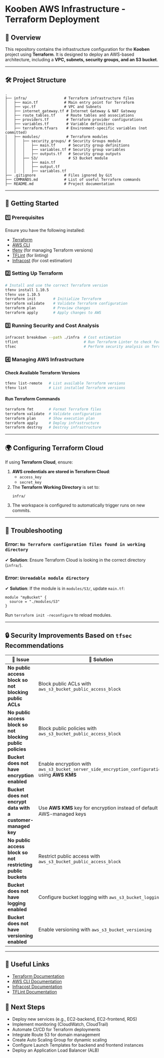 # **Kooben AWS Infrastructure - Terraform Deployment**

## **📌 Overview**
This repository contains the infrastructure configuration for the **Kooben** project using **Terraform**. It is designed to deploy an AWS-based architecture, including a **VPC, subnets, security groups, and an S3 bucket**.

---

## **🛠 Project Structure**
```
.
├── infra/                 # Terraform infrastructure files
│   ├── main.tf            # Main entry point for Terraform
│   ├── vpc.tf             # VPC and Subnets
│   ├── internet_gateway.tf # Internet Gateway & NAT Gateway
│   ├── route_tables.tf     # Route tables and associations
│   ├── providers.tf        # Terraform provider configurations
│   ├── variables.tf        # Variable definitions
│   ├── terraform.tfvars    # Environment-specific variables (not committed)
│   ├── modules/            # Terraform modules
│   │   ├── security_groups/ # Security Groups module
│   │   │   ├── main.tf      # Security group definitions
│   │   │   ├── variables.tf # Security group variables
│   │   │   ├── outputs.tf   # Security group outputs
│   │   ├── S3/              # S3 Bucket module
│   │   │   ├── main.tf
│   │   │   ├── output.tf
│   │   │   ├── variables.tf
├── .gitignore             # Files ignored by Git
├── COMMANDS.md            # List of useful Terraform commands
├── README.md              # Project documentation
```

---

## **🚀 Getting Started**
### **1️⃣ Prerequisites**
Ensure you have the following installed:
- [Terraform](https://developer.hashicorp.com/terraform/downloads)
- [AWS CLI](https://aws.amazon.com/cli/)
- [tfenv](https://github.com/tfutils/tfenv) (for managing Terraform versions)
- [TFLint](https://github.com/terraform-linters/tflint) (for linting)
- [Infracost](https://www.infracost.io/) (for cost estimation)

### **2️⃣ Setting Up Terraform**
```bash
# Install and use the correct Terraform version
tfenv install 1.10.5  
tfenv use 1.10.5      
terraform init        # Initialize Terraform
terraform validate    # Validate Terraform configuration
terraform plan        # Preview changes
terraform apply       # Apply changes to AWS
```

### **3️⃣ Running Security and Cost Analysis**
```bash
infracost breakdown --path ./infra  # Cost estimation
tflint                              # Run Terraform Linter to check for best practices
tfsec                               # Perform security analysis on Terraform configuration
```

### **4️⃣ Managing AWS Infrastructure**
#### **Check Available Terraform Versions**
```bash
tfenv list-remote   # List available Terraform versions
tfenv list          # List installed Terraform versions
```

#### **Run Terraform Commands**
```bash
terraform fmt       # Format Terraform files
terraform validate  # Validate configuration
terraform plan      # Show execution plan
terraform apply     # Deploy infrastructure
terraform destroy   # Destroy infrastructure
```

---

## **🌍 Configuring Terraform Cloud**
If using **Terraform Cloud**, ensure:
1. **AWS credentials are stored in Terraform Cloud**:
   - `access_key`
   - `secret_key`
2. The **Terraform Working Directory** is set to:
   ```
   infra/
   ```
3. The workspace is configured to automatically trigger runs on new commits.

---

## **🐞 Troubleshooting**
### **Error: `No Terraform configuration files found in working directory`**
✔ **Solution**: Ensure Terraform Cloud is looking in the correct directory (`infra/`).

### **Error: `Unreadable module directory`**
✔ **Solution**: 
If the module is in `modules/S3/`, update `main.tf`:
```hcl
module "myBucket" {
  source = "./modules/S3"
}
```
Run `terraform init -reconfigure` to reload modules.

---

## 🔒 Security Improvements Based on `tfsec` Recommendations

| 🚨 **Issue** | 🔧 **Solution** |
|-------------|---------------|
| **No public access block so not blocking public ACLs** | Block public ACLs with `aws_s3_bucket_public_access_block` |
| **No public access block so not blocking public policies** | Block public policies with `aws_s3_bucket_public_access_block` |
| **Bucket does not have encryption enabled** | Enable encryption with `aws_s3_bucket_server_side_encryption_configuration` using **AWS KMS** |
| **Bucket does not encrypt data with a customer-managed key** | Use **AWS KMS** key for encryption instead of default AWS-managed keys |
| **No public access block so not restricting public buckets** | Restrict public access with `aws_s3_bucket_public_access_block` |
| **Bucket does not have logging enabled** | Configure bucket logging with `aws_s3_bucket_logging` |
| **Bucket does not have versioning enabled** | Enable versioning with `aws_s3_bucket_versioning` |


---


## **🔗 Useful Links**
- [Terraform Documentation](https://developer.hashicorp.com/terraform/docs)
- [AWS CLI Documentation](https://docs.aws.amazon.com/cli/latest/userguide/cli-configure-quickstart.html)
- [Infracost Documentation](https://www.infracost.io/docs/)
- [TFLint Documentation](https://github.com/terraform-linters/tflint)

## **📌 Next Steps**
- Deploy new services (e.g., EC2-backend, EC2-frontend, RDS)
- Implement monitoring (CloudWatch, CloudTrail)
- Automate CI/CD for Terraform deployments
- Integrate Route 53 for domain management
- Create Auto Scaling Group for dynamic scaling
- Configure Launch Templates for backend and frontend instances
- Deploy an Application Load Balancer (ALB)
